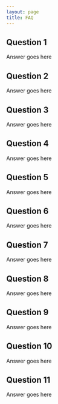 ```yaml
---
layout: page
title: FAQ
---
```


## Question 1

Answer goes here

## Question 2

Answer goes here

## Question 3

Answer goes here

## Question 4

Answer goes here

## Question 5

Answer goes here

## Question 6

Answer goes here

## Question 7

Answer goes here

## Question 8

Answer goes here

## Question 9

Answer goes here

## Question 10

Answer goes here

## Question 11

Answer goes here
